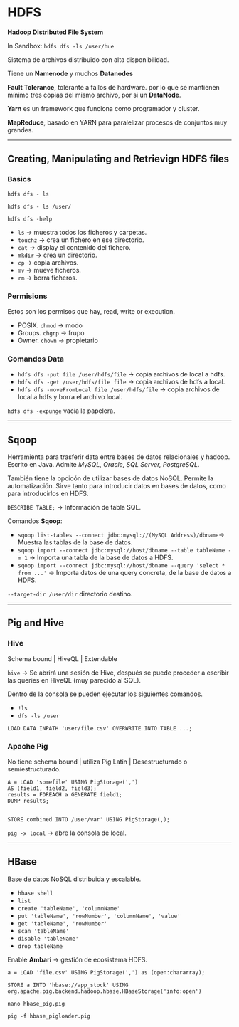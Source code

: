 # **HDFS**

**Hadoop Distributed File System**

In Sandbox:
`hdfs dfs -ls /user/hue`

Sistema de archivos distribuido con alta disponibilidad.

Tiene un **Namenode** y muchos **Datanodes**

**Fault Tolerance**, tolerante a fallos de hardware. por lo que se mantienen mínimo tres copias del mismo archivo, por si un **DataNode**.

**Yarn** es un framework que funciona como programador y cluster.

**MapReduce**, basado en YARN para paralelizar procesos de conjuntos muy grandes.

---

## **Creating, Manipulating and Retrievign HDFS files**

### **Basics**

`hdfs dfs - ls`

`hdfs dfs - ls /user/`

`hdfs dfs -help`

- `ls` -> muestra todos los ficheros y carpetas.
- `touchz` -> crea un fichero en ese directorio.
- `cat` -> display el contenido del fichero.
- `mkdir` -> crea un directorio.
- `cp` -> copia archivos.
- `mv` -> mueve ficheros.
- `rm` -> borra ficheros.

### **Permisions**

Estos son los permisos que hay, read, write or execution.

- POSIX. `chmod` -> modo
- Groups. `chgrp` -> frupo
- Owner. `chown` -> propietario

### **Comandos Data**

- `hdfs dfs -put file /user/hdfs/file` -> copia archivos de local a hdfs.
- `hdfs dfs -get /user/hdfs/file file` -> copia archivos de hdfs a local.
- `hdfs dfs -moveFromLocal file /user/hdfs/file` -> copia archivos de local a hdfs y borra el archivo local.

`hdfs dfs -expunge` vacía la papelera.

---
## **Sqoop**

Herramienta para trasferir data entre bases de datos relacionales y hadoop.
Escrito en Java. Admite *MySQL, Oracle, SQL Server, PostgreSQL*.

También tiene la opcioón de utilizar bases de datos NoSQL. Permite la automatización.
Sirve tanto para introducir datos en bases de datos, como para introducirlos en HDFS.

`DESCRIBE TABLE;` -> Información de tabla SQL.

Comandos **Sqoop**:

- `sqoop list-tables --connect jdbc:mysql://(MySQL Address)/dbname`-> Muestra las tablas de la base de datos.
- `sqoop import --connect jdbc:mysql://host/dbname --table tableName -m 1` -> Importa una tabla de la base de datos a HDFS.
- `sqoop import --connect jdbc:mysql://host/dbname --query 'select * from ...'` -> Importa datos de una query concreta, de la base de datos a HDFS.

`--target-dir /user/dir` directorio destino.

---
## **Pig and Hive**

### **Hive**

Schema bound | HiveQL | Extendable

`hive`  -> Se abrirá una sesión de Hive, después se puede proceder a escribir las queries en HiveQL (muy parecido al SQL).

Dentro de la consola se pueden ejecutar los siguientes comandos.

- `!ls`
- `dfs -ls /user`

`LOAD DATA INPATH 'user/file.csv' OVERWRITE INTO TABLE ...;`

### **Apache Pig**

No tiene schema bound | utiliza Pig Latin | Desestructurado o semiestructurado.

~~~
A = LOAD 'somefile' USING PigStorage(',')
AS (field1, field2, field3);
results = FOREACH a GENERATE field1;
DUMP results;


STORE combined INTO /user/var' USING PigStorage(,);
~~~

`pig -x local` -> abre la consola de local.

---
## **HBase**

Base de datos NoSQL distribuida y escalable.

- `hbase shell`
- `list`
- `create 'tableName', 'columnName'`
- `put 'tableName', 'rowNumber', 'columnName', 'value'`
- `get 'tableName', 'rowNumber'`
- `scan 'tableName'`
- `disable 'tableName'`
- `drop tableName`

Enable **Ambari** -> gestión de ecosistema HDFS.

~~~
a = LOAD 'file.csv' USING PigStorage(',') as (open:chararray);

STORE a INTO 'hbase://app_stock' USING org.apache.pig.backend.hadoop.hbase.HBaseStorage('info:open')
~~~

`nano hbase_pig.pig`

`pig -f hbase_pigloader.pig`
